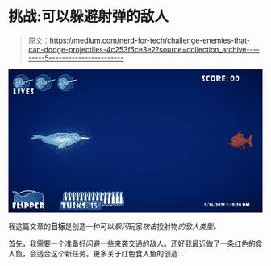 # 挑战:可以躲避射弹的敌人

> 原文：<https://medium.com/nerd-for-tech/challenge-enemies-that-can-dodge-projectiles-4c253f5ce3e2?source=collection_archive---------5----------------------->

![](img/2328a7d694b65fc987a359fae85718d3.png)

我这篇文章的**目标**是创造一种可以*躲闪*玩家*攻击*投射物*的敌人类型。*

首先，我需要一个准备好闪避一些来袭交通的敌人。还好我最近做了一条红色的食人鱼，会适合这个新任务。更多关于红色食人鱼的创造…
